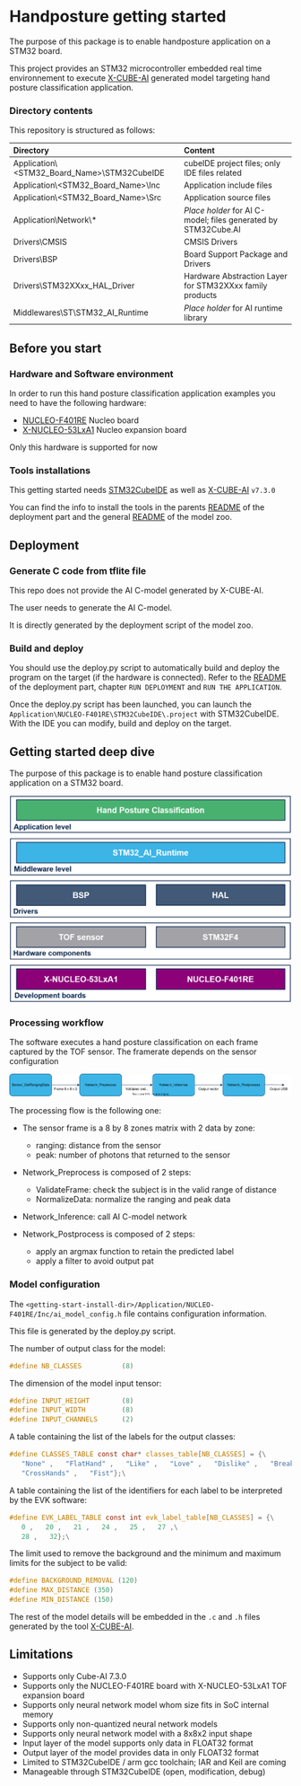 # __Handposture getting started__

The purpose of this package is to enable handposture application on a STM32 board.

This project provides an STM32 microcontroller embedded real time environnement to execute [X-CUBE-AI](https://www.st.com/en/embedded-software/x-cube-ai.html) generated model targeting hand posture classification application.

### __Directory contents__

This repository is structured as follows:

| Directory                                                              | Content                                                   |
|:---------------------------------------------------------------------- |:--------------------------------------------------------- |
| Application\\<STM32_Board_Name>\STM32CubeIDE              | cubeIDE project files; only IDE files related             |
| Application\\<STM32_Board_Name>\Inc                       | Application include files                                 |
| Application\\<STM32_Board_Name>\Src                       | Application source files                                  |
| Application\Network\\*                                                 | *Place holder* for AI C-model; files generated by STM32Cube.AI  |
| Drivers\CMSIS                                                          | CMSIS Drivers                                             |
| Drivers\BSP                                                            | Board Support Package and Drivers                         |
| Drivers\STM32XXxx_HAL_Driver                                           | Hardware Abstraction Layer for STM32XXxx family products  |
| Middlewares\ST\STM32_AI_Runtime                                        | *Place holder* for AI runtime library                     |

## __Before you start__

### __Hardware and Software environment__

In order to run this hand posture classification application examples you need to have the following hardware:

- [NUCLEO-F401RE](https://www.st.com/en/evaluation-tools/nucleo-f401re.html) Nucleo board
- [X-NUCLEO-53LxA1](https://www.st.com/en/ecosystems/x-nucleo-53l8a1.html) Nucleo expansion board

Only this hardware is supported for now

### __Tools installations__

This getting started needs [STM32CubeIDE](https://www.st.com/content/st_com/en/products/development-tools/software-development-tools/stm32-software-development-tools/stm32-ides/stm32cubeide.html) as well as [X-CUBE-AI](https://www.st.com/en/embedded-software/x-cube-ai.html) `v7.3.0`

You can find the info to install the tools in the parents [README](../scripts/deployment/README.md) of the deployment part and the general [README](../../README.md) of the model zoo. 

## __Deployment__

### __Generate C code from tflite file__

This repo does not provide the AI C-model generated by X-CUBE-AI.

The user needs to generate the AI C-model.

It is directly generated by the deployment script of the model zoo.

### __Build and deploy__

You should use the deploy.py script to automatically build and deploy the program on the target (if the hardware is connected). Refer to the [README](../scripts/deployment/README.md#2-run-deployment) of the deployment part, chapter `RUN DEPLOYMENT` and `RUN THE APPLICATION`. 

Once the deploy.py script has been launched, you can launch the `Application\NUCLEO-F401RE\STM32CubeIDE\.project` with STM32CubeIDE. With the IDE you can modify, build and deploy on the target.

## __Getting started deep dive__

The purpose of this package is to enable hand posture classification application on a STM32 board. 

![Software Architecture](_htmresc/Software_Architecture.png)
### __Processing workflow__

The software executes a hand posture classification on each frame captured by the TOF sensor. The framerate depends on the sensor configuration

![processing Workflow schema](_htmresc/algoProcessing.svg)

The processing flow is the following one:

* The sensor frame is a 8 by 8 zones matrix with 2 data by zone: 
   - ranging: distance from the sensor
   - peak: number of photons that returned to the sensor

* Network_Preprocess is composed of 2 steps:
   -  ValidateFrame: check the subject is in the valid range of distance
   -  NormalizeData: normalize the ranging and peak data

* Network_Inference: call AI C-model network

* Network_Postprocess is composed of 2 steps:
   - apply an argmax function to retain the predicted label
   - apply a filter to avoid output pat

### __Model configuration__

The `<getting-start-install-dir>/Application/NUCLEO-F401RE/Inc/ai_model_config.h` file contains configuration information.

This file is generated by the deploy.py script.

The number of output class for the model:
```C
#define NB_CLASSES          (8)
```

The dimension of the model input tensor:
```C
#define INPUT_HEIGHT        (8)
#define INPUT_WIDTH         (8)
#define INPUT_CHANNELS      (2)
```

A table containing the list of the labels for the output classes:
```C
#define CLASSES_TABLE const char* classes_table[NB_CLASSES] = {\
   "None" ,   "FlatHand" ,   "Like" ,   "Love" ,   "Dislike" ,   "BreakTime" ,\
   "CrossHands" ,   "Fist"};\
```

A table containing the list of the identifiers for each label to be interpreted by the EVK software:
```C
#define EVK_LABEL_TABLE const int evk_label_table[NB_CLASSES] = {\
   0 ,   20 ,   21 ,   24 ,   25 ,   27 ,\
   28 ,   32};\
```

The limit used to remove the background and the minimum and maximum limits for the subject to be valid:
```C
#define BACKGROUND_REMOVAL (120)
#define MAX_DISTANCE (350)
#define MIN_DISTANCE (150)
```

The rest of the model details will be embedded in the `.c` and `.h` files generated by the tool [X-CUBE-AI](https://www.st.com/en/embedded-software/x-cube-ai.html). 

## __Limitations__

- Supports only Cube-AI 7.3.0
- Supports only the NUCLEO-F401RE board with X-NUCLEO-53LxA1 TOF expansion board
- Supports only neural network model whom size fits in SoC internal memory
- Supports only non-quantized neural network models
- Supports only neural network model with a 8x8x2 input shape
- Input layer of the model supports only data in FLOAT32 format
- Output layer of the model provides data in only FLOAT32 format
- Limited to STM32CubeIDE / arm gcc toolchain; IAR and Keil are coming
- Manageable through STM32CubeIDE (open, modification, debug)
